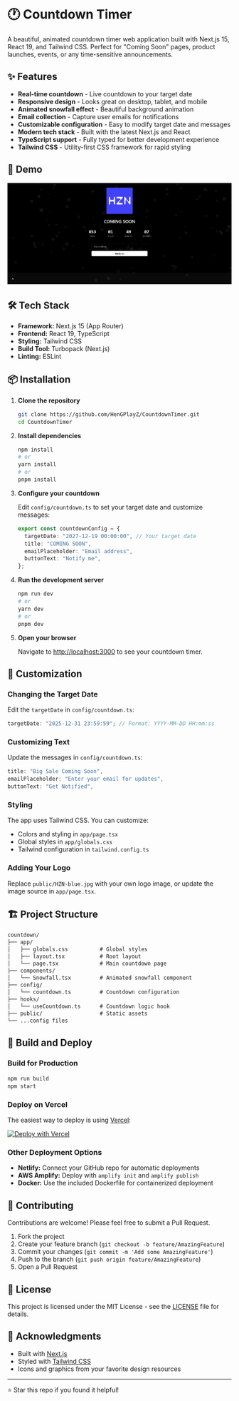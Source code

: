 # 🕐 Countdown Timer

A beautiful, animated countdown timer web application built with Next.js 15, React 19, and Tailwind CSS. Perfect for "Coming Soon" pages, product launches, events, or any time-sensitive announcements.

## ✨ Features

- **Real-time countdown** - Live countdown to your target date
- **Responsive design** - Looks great on desktop, tablet, and mobile
- **Animated snowfall effect** - Beautiful background animation
- **Email collection** - Capture user emails for notifications
- **Customizable configuration** - Easy to modify target date and messages
- **Modern tech stack** - Built with the latest Next.js and React
- **TypeScript support** - Fully typed for better development experience
- **Tailwind CSS** - Utility-first CSS framework for rapid styling

## 🚀 Demo

![Countdown Timer Preview](public/screenshot.png)

## 🛠️ Tech Stack

- **Framework:** Next.js 15 (App Router)
- **Frontend:** React 19, TypeScript
- **Styling:** Tailwind CSS
- **Build Tool:** Turbopack (Next.js)
- **Linting:** ESLint

## 📦 Installation

1. **Clone the repository**

   ```bash
   git clone https://github.com/HenGPlayZ/CountdownTimer.git
   cd CountdownTimer
   ```

2. **Install dependencies**

   ```bash
   npm install
   # or
   yarn install
   # or
   pnpm install
   ```

3. **Configure your countdown**

   Edit `config/countdown.ts` to set your target date and customize messages:

   ```typescript
   export const countdownConfig = {
     targetDate: "2027-12-19 00:00:00", // Your target date
     title: "COMING SOON",
     emailPlaceholder: "Email address",
     buttonText: "Notify me",
   };
   ```

4. **Run the development server**

   ```bash
   npm run dev
   # or
   yarn dev
   # or
   pnpm dev
   ```

5. **Open your browser**

   Navigate to [http://localhost:3000](http://localhost:3000) to see your countdown timer.

## 🎨 Customization

### Changing the Target Date

Edit the `targetDate` in `config/countdown.ts`:

```typescript
targetDate: "2025-12-31 23:59:59"; // Format: YYYY-MM-DD HH:mm:ss
```

### Customizing Text

Update the messages in `config/countdown.ts`:

```typescript
title: "Big Sale Coming Soon",
emailPlaceholder: "Enter your email for updates",
buttonText: "Get Notified",
```

### Styling

The app uses Tailwind CSS. You can customize:

- Colors and styling in `app/page.tsx`
- Global styles in `app/globals.css`
- Tailwind configuration in `tailwind.config.ts`

### Adding Your Logo

Replace `public/HZN-blue.jpg` with your own logo image, or update the image source in `app/page.tsx`.

## 🏗️ Project Structure

```
countdown/
├── app/
│   ├── globals.css          # Global styles
│   ├── layout.tsx           # Root layout
│   └── page.tsx             # Main countdown page
├── components/
│   └── Snowfall.tsx         # Animated snowfall component
├── config/
│   └── countdown.ts         # Countdown configuration
├── hooks/
│   └── useCountdown.ts      # Countdown logic hook
├── public/                  # Static assets
└── ...config files
```

## 🚀 Build and Deploy

### Build for Production

```bash
npm run build
npm start
```

### Deploy on Vercel

The easiest way to deploy is using [Vercel](https://vercel.com):

[![Deploy with Vercel](https://vercel.com/button)](https://vercel.com/new/clone?repository-url=https://github.com/HenGPlayZ/CountdownTimer)

### Other Deployment Options

- **Netlify:** Connect your GitHub repo for automatic deployments
- **AWS Amplify:** Deploy with `amplify init` and `amplify publish`
- **Docker:** Use the included Dockerfile for containerized deployment

## 🤝 Contributing

Contributions are welcome! Please feel free to submit a Pull Request.

1. Fork the project
2. Create your feature branch (`git checkout -b feature/AmazingFeature`)
3. Commit your changes (`git commit -m 'Add some AmazingFeature'`)
4. Push to the branch (`git push origin feature/AmazingFeature`)
5. Open a Pull Request

## 📝 License

This project is licensed under the MIT License - see the [LICENSE](LICENSE) file for details.

## 🙏 Acknowledgments

- Built with [Next.js](https://nextjs.org/)
- Styled with [Tailwind CSS](https://tailwindcss.com/)
- Icons and graphics from your favorite design resources

---

⭐ Star this repo if you found it helpful!
